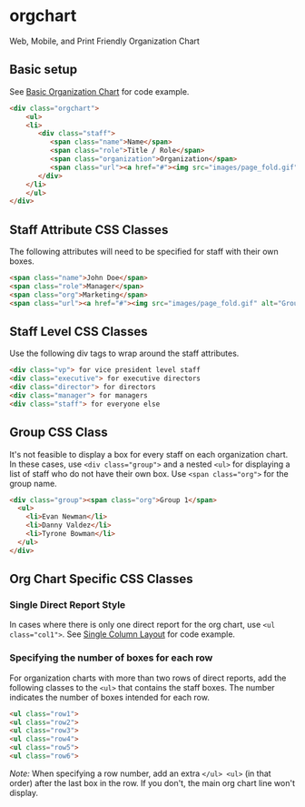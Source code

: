 # orgchart

Web, Mobile, and Print Friendly Organization Chart

## Basic setup
See [Basic Organization Chart](basic.html) for code example.

```html
<div class="orgchart">
	<ul>
	<li>
	   <div class="staff">
	      <span class="name">Name</span>
		  <span class="role">Title / Role</span>
		  <span class="organization">Organization</span>
		  <span class="url"><a href="#"><img src="images/page_fold.gif" alt="Organization"></a></span>
	   </div>
	</li>
	</ul>
</div>
```

## Staff Attribute CSS Classes

The following attributes will need to be specified for staff with their own boxes.
```html
<span class="name">John Doe</span>
<span class="role">Manager</span>
<span class="org">Marketing</span>
<span class="url"><a href="#"><img src="images/page_fold.gif" alt="Group Web Site"></a></span>
```

## Staff Level CSS Classes

Use the following div tags to wrap around the staff attributes.
```html
<div class="vp"> for vice president level staff
<div class="executive"> for executive directors
<div class="director"> for directors
<div class="manager"> for managers
<div class="staff"> for everyone else
```

## Group CSS Class

It's not feasible to display a box for every staff on each organization chart.  In these cases, use ``<div class="group">`` and a nested ``<ul>`` for displaying a list of staff who do not have their own box.  Use ``<span class="org">`` for the group name.

```html
<div class="group"><span class="org">Group 1</span>
  <ul>
  	<li>Evan Newman</li>
  	<li>Danny Valdez</li>
  	<li>Tyrone Bowman</li>
  </ul>
</div>
```

## Org Chart Specific CSS Classes

### Single Direct Report Style
In cases where there is only one direct report for the org chart, use ``<ul class="col1">``. See [Single Column Layout](basic-col1.html) for code example.

### Specifying the number of boxes for each row

For organization charts with more than two rows of direct reports, add the following classes to the ``<ul>`` that contains the staff boxes.  The number indicates the number of boxes intended for each row.

```html
<ul class="row1">
<ul class="row2">
<ul class="row3">
<ul class="row4">
<ul class="row5">
<ul class="row6">
```

*Note:* When specifying a row number, add an extra ``</ul> <ul>`` (in that order) after the last box in the row. If you don't, the main org chart line won't display.